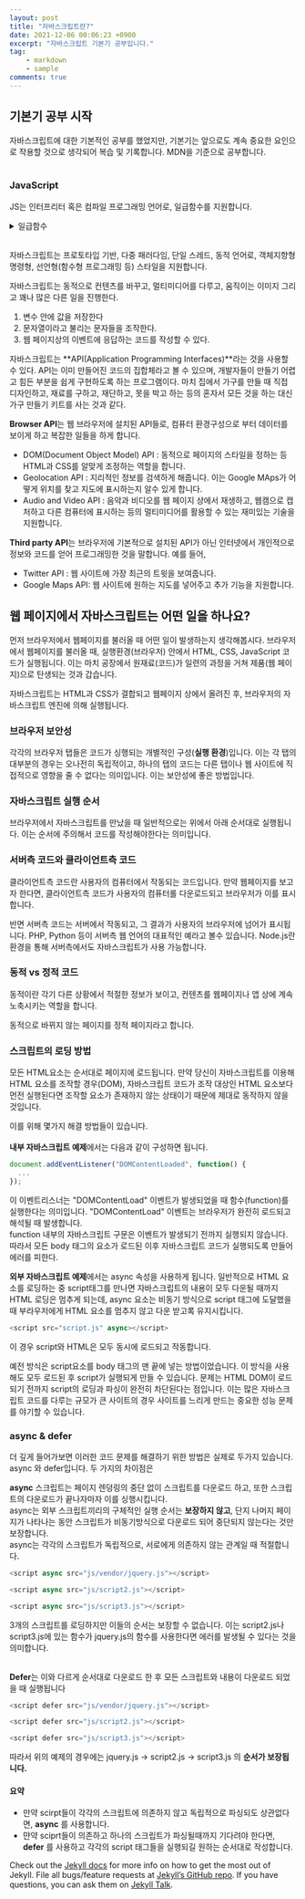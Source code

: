 ```yaml
---
layout: post
title: "자바스크립트란?"
date: 2021-12-06 00:06:23 +0900
excerpt: "자바스크립트 기본기 공부입니다."
tag:
    - markdown
    - sample
comments: true
---
```


## 기본기 공부 시작

자바스크립트에 대한 기본적인 공부를 했었지만,
기본기는 앞으로도 계속 중요한 요인으로 작용할 것으로 생각되어 복습 및 기록합니다. MDN을 기준으로 공부합니다.
<br>
<br>

### JavaScript

JS는 인터프리터 혹은 컴파일 프로그래밍 언어로, 일급함수를 지원합니다.

<details>
<summary>일급함수</summary>
<div markdown="1">

함수를 다른 변수와 동일하게 다루는 언어는 일급 함수를 가졌다고 표현합니다.
예시로, 일급 함수를 가진 언어에서는 함수를 다른 함수에 매개변수로 제공하거나,
함수가 함수를 반환할 수 있으며, 변수에도 할당할 수 있습니다.

### 예제) 변수에 함수 할당

```Javascript
const foo = function() {
   console.log("foobar");
}
// 변수를 사용해 호출
foo();

```

> 함수가 이름을 가지고 있더라도 할당한 변수 이름을 사용해 함수를 호출할 수 있습니다. 이름을 지정하면 코드를 디버깅할 때 유용합니다.

### 예제) 함수를 인자로 전달

```Javascript
function sayHello() {
   return "Hello, ";
}
function greeting(helloMessage, name) {
  console.log(helloMessage() + name);
}
// `sayHello`를 `greeting` 함수에 인자로 전달
greeting(sayHello, "JavaScript!");

```

> 다른 함수에 인자로 전달된 함수를 콜백 함수라고 합니다. sayHello는 콜백 함수입니다.

### 예제) 함수 반환

```Javascript
function sayHello() {
   return function() {
      console.log("Hello!");
   }
}
```

> 함수가 함수를 반환하는 예제입니다. 자바스크립트에서는 함수를 변수처럼 취급하기 떄문에 함수를 반환할 수 있습니다.
>
> > 함수를 반환하는 함수를 고차 함수라고 부릅니다.

## 변수 사용

```Javascript
const sayHello = function() {
   return function() {
      console.log("Hello!");
   }
}
const myFunc = sayHello();
myFunc();
```

> 만약 sayJello 함수를 직접 호출하면, 반환된 함수를 호출하지 않고 함수 자체를 반환합니다. 그러므로 반환된 함수를 다른 변수에 저장하여 사용합니다.

## 이중 괄호 사용

```Javascript
function sayHello() {
   return function() {
      console.log("Hello!");
   }
}
sayHello()();
```

> 이중 괄호 ()()를 사용해 반환한 함수도 호출한다.

</div>
</details>

<br>

자바스크립트는 프로토타입 기반, 다중 패러다임, 단일 스레드, 동적 언어로, 객체지향형 명령형, 선언형(함수형 프로그래밍 등) 스타일을 지원합니다.

자바스크립트는 동적으로 컨텐츠를 바꾸고, 멀티미디어를 다루고, 움직이는 이미지 그리고 꽤나 많은 다른 일을 진행한다.

1. 변수 안에 값을 저장한다
2. 문자열이라고 불리는 문자들을 조작한다.
3. 웹 페이지상의 이벤트에 응답하는 코드를 작성할 수 있다.

자바스크립트는 **API(Application Programming Interfaces)**라는 것을 사용할 수 있다.
API는 이미 만들어진 코드의 집합체라고 볼 수 있으며, 개발자들이 만들기 어렵고 힘든 부분을 쉽게 구현하도록 하는 프로그램이다.
마치 집에서 가구를 만들 때 직접 디자인하고, 재료를 구하고, 재단하고, 못을 박고 하는 등의 혼자서 모든 것을 하는 대신 가구 만들기 키트를 사는 것과 같다.

**Browser API**는 웹 브라우저에 설치된 API들로, 컴퓨터 환경구성으로 부터 데이터를 보이게 하고 복잡한 일들을 하게 합니다.

-   DOM(Document Object Model) API : 동적으로 페이지의 스타일을 정하는 등 HTML과 CSS를 알맞게 조정하는 역할을 합니다.
-   Geolocation API : 지리적인 정보를 검색하게 해줍니다. 이는 Google MAps가 어떻게 위치를 찾고 지도에 표시하는지 알수 있게 합니다.
-   Audio and Video API : 음악과 비디오를 웹 페이지 상에서 재생하고, 웹캠으로 캡처하고 다른 컴퓨터에 표시하는 등의 멀티미디어를 활용할 수 있는 재미있는 기술을 지원합니다.

**Third party API**는 브라우저에 기본적으로 설치된 API가 아닌 인터넷에서 개인적으로 정보와 코드를 얻어 프로그래밍한 것을 말합니다. 예를 들어,

-   Twitter API : 웹 사이트에 가장 최근의 트윗을 보여줍니다.
-   Google Maps API: 웹 사이트에 원하는 지도를 넣어주고 추가 기능을 지원합니다.

## 웹 페이지에서 자바스크립트는 어떤 일을 하나요?

먼저 브라우저에서 웹페이지를 불러올 때 어떤 일이 발생하는지 생각해봅시다.
브라우저에서 웹페이지를 불러올 때, 실행환경(브라우저) 안에서 HTML, CSS, JavaScript 코드가 실행됩니다. 이는 마치 공장에서 원재료(코드)가 일련의 과정을 거쳐 제품(웹 페이지)으로 탄생되는 것과 갑습니다.

자바스크립트는 HTML과 CSS가 결합되고 웹페이지 상에서 올려진 후, 브라우저의 자바스크립트 엔진에 의해 실행됩니다.

### 브라우저 보안성

각각의 브라우저 탭들은 코드가 싱행되는 개별적인 구성(**실행 환경**)입니다.
이는 각 탭의 대부분의 경우는 오나전히 독립적이고, 하나의 탭의 코드는 다른 탭이나 웹 사이트에 직접적으로 영향을 줄 수 없다는 의미입니다.
이는 보안성에 좋은 방법입니다.

### 자바스크립트 실행 순서

브라우저에서 자바스크립트를 만났을 때 일반적으로는 위에서 아래 순서대로 실행됩니다. 이는 순서에 주의해서 코드를 작성해야한다는 의미입니다.

### 서버측 코드와 클라이언트측 코드

클라이언트측 코드란 사용자의 컴퓨터에서 작동되는 코드입니다. 만약 웹페이지를 보고자 한다면, 클라이언트측 코드가 사용자의 컴퓨터롤 다운로드되고 브라우저가 이를 표시합니다.

반면 서버측 코드는 서버에서 작동되고, 그 결과가 사용자의 브라우저에 넘어가 표시됩니다. PHP, Python 등이 서버측 웹 언어의 대표적인 예라고 볼수 있습니다.
Node.js란 환경을 통해 서버측에서도 자바스크립트가 사용 가능합니다.

### 동적 vs 정적 코드

동적이란 각기 다른 상황에서 적절한 정보가 보이고, 컨텐츠를 웹페이지나 앱 상에 계속 노축시키는 역할을 합니다.

동적으로 바뀌지 않는 페이지를 정적 페이지라고 합니다.

### 스크립트의 로딩 방법

모든 HTML요소는 순서대로 페이지에 로드됩니다. 만약 당신이 자바스크립트를 이용해 HTML 요소를 조작할 경우(DOM), 자바스크립트 코드가 조작 대상인 HTML 요소보다 먼전 실행된다면 조작할 요소가 존재하지 않는 상태이기 때문에 제대로 동작하지 않을 것입니다.

이를 위해 몇가지 해결 방법들이 있습니다.
<br/>
<br/>
**내부 자바스크립트 예제**에서는 다음과 같이 구성하면 됩니다.

```js
document.addEventListener("DOMContentLoaded", function() {
  ...
});
```

이 이벤트리스너는 "DOMContentLoad" 이벤트가 발생되었을 때 함수(function)를 실행한다는 의미입니다.
"DOMContentLoad" 이벤트는 브라우저가 완전히 로드되고 해석될 때 발생합니다.
<br>
function 내부의 자바스크립트 구문은 이벤트가 발생되기 전까지 실행되지 않습니다. 따라서 모든 body 태그의 요소가 로드된 이후 자바스크립트 코드가 실행되도록 만들어 에러를 피한다.

**외부 자바스크립트 예제**에서는 async 속성을 사용하게 됩니다.
일반적으로 HTML 요소를 로딩하는 중 script태그를 만나면 자바스크립트의 내용이 모두 다운될 때까지 HTML 로딩은 멈추게 되는데, async 요소는 비동기 방식으로 script 태그에 도달했을 때 부라우저에게 HTML 요소를 멈추지 않고 다운 받고록 유지시킵니다.

```js
<script src="script.js" async></script>
```

이 경우 script와 HTML은 모두 동시에 로드되고 작동합니다.

예전 방식은 script요소를 body 태그의 맨 끝에 넣는 방법이었습니다.
이 방식을 사용해도 모두 로드된 후 script가 실행되게 만들 수 있습니다.
문제는 HTML DOM이 로드되기 전까지 script의 로딩과 파싱이 완전히 차단된다는 점입니다. 이는 많은 자바스크립트 코드를 다루는 규모가 큰 사이트의 경우 사이트를 느리게 만드는 중요한 성능 문제를 야기할 수 있습니다.

### async & defer

더 깊게 들어가보면 이러한 코드 문제를 해결하기 위한 방법은 실제로 두가지 있습니다. async 와 defer입니다. 두 가지의 차이점은 <br/>

**async** 스크립트는 페이지 렌덩링의 중단 없이 스크립트를 다운로드 하고, 또한 스크립트의 다운로드가 끝나자마자 이를 싱행시킵니다.<br/>
async는 외부 스크립트끼리의 구체적인 실행 순서는 **보장하지 않고**, 단지 나머지 페이지가 나타나는 동안 스크립트가 비동기방식으로 다운로드 되어 중단되지 않는다는 것만 보장합니다.<br/>
async는 각각의 스크립트가 독립적으로, 서로에게 의존하지 않는 관계일 때 적절합니다.

```js
<script async src="js/vendor/jquery.js"></script>

<script async src="js/script2.js"></script>

<script async src="js/script3.js"></script>
```

3개의 스크립트를 로딩하지만 이들의 순서는 보장할 수 없습니다. 이는 script2.js나 script3.js에 있는 함수가 jquery.js의 함수를 사용한다면 에러를 발생될 수 있다는 것을 의미합니다.
<br/>
<br/>

**Defer**는 이와 다르게 순서대로 다운로드 한 후 모든 스크립트와 내용이 다운로드 되었을 때 실행됩니다

```js
<script defer src="js/vendor/jquery.js"></script>

<script defer src="js/script2.js"></script>

<script defer src="js/script3.js"></script>
```

따라서 위의 예제의 경우에는 jquery.js -> script2.js -> script3.js 의 **순서가 보장됩니다.**

#### 요약

-   만약 scirpt들이 각각의 스크립트에 의존하지 않고 독립적으로 파싱되도 상관없다면, **async** 를 사용합니다.
-   먄약 sciprt들이 의존하고 하나의 스크립트가 파싱될때까지 기다려야 한다면, **defer** 를 사용하고 각각의 script 태그들을 실행되길 원하는 순서대로 작성합니다.

Check out the [Jekyll docs][jekyll-docs] for more info on how to get the most out of Jekyll. File all bugs/feature requests at [Jekyll’s GitHub repo][jekyll-gh]. If you have questions, you can ask them on [Jekyll Talk][jekyll-talk].

[jekyll-docs]: https://jekyllrb.com/docs/home
[jekyll-gh]: https://github.com/jekyll/jekyll
[jekyll-talk]: https://talk.jekyllrb.com/
